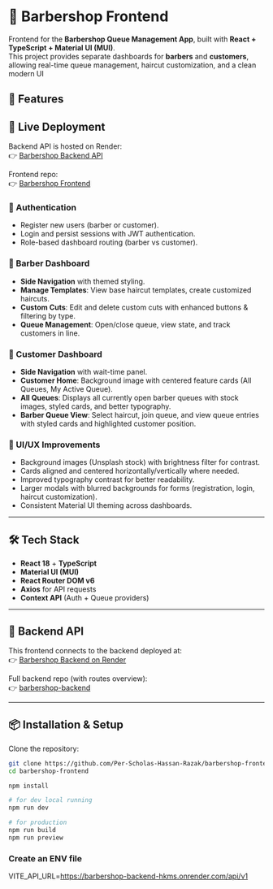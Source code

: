 # 💈 Barbershop Frontend

Frontend for the **Barbershop Queue Management App**, built with **React + TypeScript + Material UI (MUI)**.  
This project provides separate dashboards for **barbers** and **customers**, allowing real-time queue management, haircut customization, and a clean modern UI

## 🚀 Features

## 🚀 Live Deployment

Backend API is hosted on Render:  
👉 [Barbershop Backend API](https://barbershop-backend-hkms.onrender.com/api/v1)

Frontend repo:  
👉 [Barbershop Frontend](https://barbershop-frontend-wq4c.onrender.com/)

### 🔑 Authentication
- Register new users (barber or customer).
- Login and persist sessions with JWT authentication.
- Role-based dashboard routing (barber vs customer).

### 💈 Barber Dashboard
- **Side Navigation** with themed styling.
- **Manage Templates**: View base haircut templates, create customized haircuts.
- **Custom Cuts**: Edit and delete custom cuts with enhanced buttons & filtering by type.
- **Queue Management**: Open/close queue, view state, and track customers in line.

### 👤 Customer Dashboard
- **Side Navigation** with wait-time panel.
- **Customer Home**: Background image with centered feature cards (All Queues, My Active Queue).
- **All Queues**: Displays all currently open barber queues with stock images, styled cards, and better typography.
- **Barber Queue View**: Select haircut, join queue, and view queue entries with styled cards and highlighted customer position.

### 🎨 UI/UX Improvements
- Background images (Unsplash stock) with brightness filter for contrast.
- Cards aligned and centered horizontally/vertically where needed.
- Improved typography contrast for better readability.
- Larger modals with blurred backgrounds for forms (registration, login, haircut customization).
- Consistent Material UI theming across dashboards.

---

## 🛠️ Tech Stack

- **React 18** + **TypeScript**
- **Material UI (MUI)**
- **React Router DOM v6**
- **Axios** for API requests
- **Context API** (Auth + Queue providers)

---

## 🔗 Backend API

This frontend connects to the backend deployed at:  
👉 [Barbershop Backend on Render](https://barbershop-backend-hkms.onrender.com/api/v1)

Full backend repo (with routes overview):  
👉 [barbershop-backend](https://github.com/Per-Scholas-Hassan-Razak/barbershop-backend)

---

## 📦 Installation & Setup

Clone the repository:

```bash
git clone https://github.com/Per-Scholas-Hassan-Razak/barbershop-frontend.git
cd barbershop-frontend

npm install 

# for dev local running 
npm run dev

# for production 
npm run build 
npm run preview
```


### Create an ENV file
VITE_API_URL=https://barbershop-backend-hkms.onrender.com/api/v1

